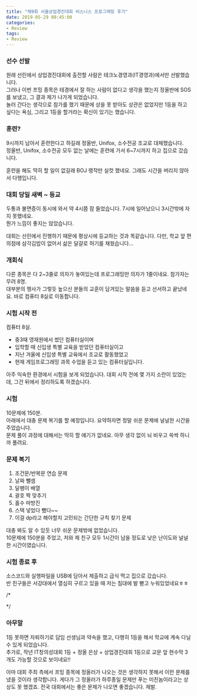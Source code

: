 ```yaml
---
title: "제9회 서울상업경진대회 비스니스 프로그래밍 후기"
date: 2019-05-29 00:45:00
categories:
- Review
tags:
- Review
---
```


### 선수 선발
원래 선린에서 상업경진대회에 출전할 사람은 테크노경영과(IT경영과)에서만 선발했습니다.<br>
그러나 이번 프밍 종목은 테경에서 잘 하는 사람이 없다고 생각을 했는지 정올반에 SOS를 보냈고, 그 결과 제가 나가게 되었습니다.<br>
놀러 간다는 생각으로 참가를 했기 때문에 상을 못 받아도 상관은 없었지만 1등을 하고 싶다는 욕심, 그리고 1등을 할거라는 확신이 있기는 했습니다.

### 훈련?
9시까지 남아서 훈련한다고 하길래 정올반, Unifox, 소수전공 조교로 대체했습니다.<br>
정올반, Unifox, 소수전공 모두 없는 날에는 훈련에 가서 6~7시까지 하고 집으로 갔습니다.

훈련을 해도 딱히 할 일이 없길래 BOJ 랭작만 실컷 했네요. 그래도 시간을 버리지 않아서 다행입니다.

### 대회 당일 새벽 ~ 등교
두통과 불면증이 동시에 와서 약 4시쯤 잠 들었습니다. 7시에 일어났으니 3시간밖에 자지 못했네요.<bR>
뭔가 느낌이 좋지는 않았습니다.

대회는 선린에서 진행하기 때문에 평상시에 등교하는 것과 똑같습니다. 다만, 학교 앞 편의점에 삼각김밥이 없어서 삶은 달걀로 허기를 채웠습니다...

### 개회식
다른 종목은 다 2~3줄로 의자가 놓여있는데 프로그래밍만 의자가 1줄이네요. 참가자는 무려 8명.<br>
대부분의 행사가 그렇듯 높으신 분들의 교훈이 담겨있는 말씀을 듣고 선서하고 끝났네요. 바로 컴퓨터 8실로 이동합니다.

### 시험 시작 전
컴퓨터 8실.<br>
* 중3때 영재원에서 썼던 컴퓨터실이며
* 입학할 때 신입생 특별 교육을 받았던 컴퓨터실이고
* 지난 겨울에 신입생 특별 교육에서 조교로 활동했었고
* 현재 게임프로그래밍 과목 수업을 듣고 있는 컴퓨터실입니다.

아주 익숙한 환경에서 시험을 보게 되었습니다. 대회 시작 전에 몇 가지 소란이 있었는데, 그건 뒤에서 정리하도록 하겠습니다.

### 시험
10문제에 150분.<br>
아래에서 대충 문제 복기를 할 예정입니다. 요약하자면 정말 쉬운 문제에 널널한 시간을 주었습니다.<br>
문제 풀이 과정에 대해서는 딱히 할 얘기가 없네요. 아무 생각 없이 뇌 비우고 쓱싹 하니까 풀려요.

### 문제 복기
1. 조건문/반복문 연습 문제
2. 날짜 뺄셈
3. 달팽이 배열
4. 괄호 짝 맞추기
5. 홀수 마방진
6. 스택 넣었다 뺐다~~
7. 이걸 dp라고 해야할지 고민되는 간단한 규칙 찾기 문제

대충 봐도 알 수 있듯 너무 쉬운 문제밖에 없었습니다.<br>
10문제에 150분을 주었고, 저와 제 친구 모두 1시간이 남을 정도로 낮은 난이도와 널널한 시간이였습니다.

### 시험 종료 후
소스코드와 실행파일을 USB에 담아서 제출하고 급식 먹고 집으로 갔습니다.<br>
반 친구들은 서강대에서 열심히 구르고 있을 때 저는 침대에 발 뻗고 누워있었네요ㅎㅎ

/*
<!--### 구데기 문제
문제에 대해 이야기를 하자면,
* 입력이 조건에 맞게 들어오는지 직접 검증해야 하는 문제
* 디스크립션이 애매해서 뭐가 맞는지 모르는, 심지어 감독관도 애매하게 답변하는 문제
* 출제를 한건지 어디서 긁어오건지 구분이 안 가는 문제

라고 요약을 할 수 있습니다.

### 구데기 운영
시험장에 들어갈 때, 컴퓨터실 엎에 떡하니 신발장이 있는데도 불구하고 감독관과 학생들이 신발을 신고 들어가는 것부터 충격을 받았습니다.<br>
또한 대회 공지에는 VS와 Dev C++을 사용할 수 있다고 되어있었지만, 대회 10분 전에 컴퓨터마다 하나 하나 Dev C++를 설치할 정도로 사전 준비가 부실했습니다. 저는 Dev C++를 쓸 생각이였지만 시간 끌기 싫어서 VS를 사용했습니다.<br>
대회 중에 감독관에게 질문하려고 손을 들었지만, 두 명의 감독관 모두 핸드폰을 보느라 수험자가 손을 드는 것도 확인하지 못하는 진풍경도 보았습니다.

### 구데기 뒷정리
대회 다음날, 페이스북에 꽤 많은 게시물이 올라왔습니다.

* 신발장이 옆에 대놓고 있는데 신발 신고 들어간 것
* 모든 컴퓨터를 다 켜놓은 상태로 방치한 것
* 청소를 안 한 것

등등 컴퓨터실 청소를 한건지, 안 한건지 의심이 될 정도로 글이 올라왔습니다.

문제와 운영은 몰라도, 하루 종일 학교 전체를 대여했다면 뒷정리는 제대로 해주었으면 좋겠습니다.-->
*/

### 아무말
1등 못하면 자퇴하기로 담임 선생님과 약속을 했고, 다행히 1등을 해서 학교에 계속 다닐 수 있게 되었습니다.<br>
추가로, 작년 IT창의성대회 1등 + 정올 은상 + 상업경진대회 1등으로 교문 앞 현수막 3개도 가능할 것으로 보이네요!!

아마 대회 주최 측에서 프밍 종목에 정올러가 나오는 것은 생각하지 못해서 이런 문제를 냈을 것이라 생각합니다. 게다가 그 정올러가 하루종일 문제만 푸는 미친놈이라고는 상상도 못 했겠죠. 전국 대회에서는 좋은 문제가 나오면 좋겠습니다. 제발.
